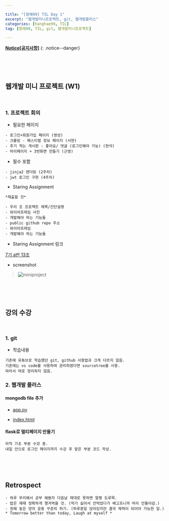 ```yaml
---

title: "[항해99] TIL Day 1" 
excerpt: "웹개발미니프로젝트, git, 웹개발플러스" 
categories: [hanghae99, TIL]
tag: [항해99, TIL, git, 웹개발미니프로젝트] 

---
```


**[Notice[공지사항]](https://lilclown97.github.io/notice/Notice1/)**
{: .notice--danger}

<br><br><br>

## 웹개발 미니 프로젝트 (W1)

<br>

### 1. 프로젝트 회의


- 필요한 페이지

```
- 로그인+회원가입 페이지 (영성)
- 크롤링 - 페스티벌 정보 페이지 (서현)
- 후기 적는 게시판 : 좋아요/ 댓글 (로그인해야 가능) (현석)
- 마이페이지 + 3번화면 만들기 (근영)
```

- 필수 포함

```
- jinja2 렌더링 (2주차)
- jwt 로그인 구현 (4주차)
```

- Staring Assignment

```
*제출할 것*

- 우리 조 프로젝트 제목/간단설명
- 와이어프레임 사진
- 개발해야 하는 기능들
- public github repo 주소
- 와이어프레임
- 개발해야 하는 기능들
```

- Staring Assignment 링크

[7기 a반 13조](https://medium.com/@archok13/chapter-1-7%EA%B8%B0-13%EC%A1%B0-s-a-festiva-4ca9b8dc007e)

- screenshot

> ![miniproject](https://user-images.githubusercontent.com/98236458/167406740-2d7a9bf0-cb3a-46ea-99bf-12c3e15f73af.PNG)

<br><br><br>

## 강의 수강

<br>

### 1. git

- 학습내용

```
기존에 유튜브로 학습했던 git, github 사용법과 크게 다르지 않음.
기존에는 vs code를 사용하여 관리하였다면 sourcetree를 사용.
따라서 따로 정리하지 않음.
```

### 2. 웹개발 플러스

#### mongodb file 추가

- [app.py](https://github.com/lilclown97/hangheo99/blob/main/TIL/05-09/solodiary/app.py)

- [index.html](https://github.com/lilclown97/hangheo99/blob/main/TIL/05-09/solodiary/index.html)



#### flask로 멀티페이지 만들기

```
아직 기초 부분 수강 중.
내일 안으로 로그인 페이지까지 수강 후 맡은 부분 코드 작성.
```

<br><br><br>

## Retrospect

```
- 하루 무리해서 공부 해봤자 다음날 제대로 못하면 말짱 도루묵.
- 밥은 제때 정확하게 챙겨먹을 것. (먹기 싫어서 안먹었다가 배고프니까 머리 안돌아감.)
- 정해 놓은 양의 운동 꾸준히 하기. (하루종일 앉아있지만 결국 체력이 되어야 가능한 일.)
* Tomorrow better than today, Laugh at myself *
```